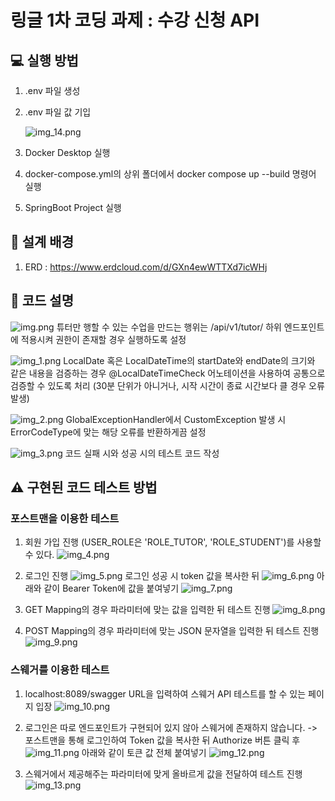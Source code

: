 # 링글 1차 코딩 과제 : 수강 신청 API
## 💻 실행 방법
1. .env 파일 생성

2. .env 파일 값 기입

   ![img_14.png](img_14.png)

3. Docker Desktop 실행

4. docker-compose.yml의 상위 폴더에서 docker compose up --build 명령어 실행

5. SpringBoot Project 실행


## 📰 설계 배경
1. ERD : https://www.erdcloud.com/d/GXn4ewWTTXd7icWHj

## 📍 코드 설명
![img.png](img.png)
튜터만 행할 수 있는 수업을 만드는 행위는 /api/v1/tutor/ 하위 엔드포인트에 적용시켜 권한이 존재할 경우 실행하도록 설정

![img_1.png](img_1.png)
LocalDate 혹은 LocalDateTime의 startDate와 endDate의 크기와 같은 내용을 검증하는 경우
@LocalDateTimeCheck 어노테이션을 사용하여 공통으로 검증할 수 있도록 처리
(30분 단위가 아니거나, 시작 시간이 종료 시간보다 클 경우 오류 발생)

![img_2.png](img_2.png)
GlobalExceptionHandler에서 CustomException 발생 시 ErrorCodeType에 맞는 해당 오류를 반환하게끔 설정

![img_3.png](img_3.png)
코드 실패 시와 성공 시의 테스트 코드 작성

## ⚠️ 구현된 코드 테스트 방법

### 포스트맨을 이용한 테스트

1. 회원 가입 진행 (USER_ROLE은 'ROLE_TUTOR', 'ROLE_STUDENT')를 사용할 수 있다.
![img_4.png](img_4.png)

2. 로그인 진행
![img_5.png](img_5.png)
로그인 성공 시 token 값을 복사한 뒤
![img_6.png](img_6.png)
아래와 같이 Bearer Token에 값을 붙여넣기
![img_7.png](img_7.png)

3. GET Mapping의 경우 파라미터에 맞는 값을 입력한 뒤 테스트 진행
![img_8.png](img_8.png)

4. POST Mapping의 경우 파라미터에 맞는 JSON 문자열을 입력한 뒤 테스트 진행
![img_9.png](img_9.png)

### 스웨거를 이용한 테스트
1. localhost:8089/swagger URL을 입력하여 스웨거 API 테스트를 할 수 있는 페이지 입장
![img_10.png](img_10.png)

2. 로그인은 따로 엔드포인트가 구현되어 있지 않아 스웨거에 존재하지 않습니다. -> 포스트맨을 통해 로그인하여 Token 값을 복사한 뒤 Authorize 버튼 클릭 후
![img_11.png](img_11.png)
아래와 같이 토큰 값 전체 붙여넣기
![img_12.png](img_12.png)

3. 스웨거에서 제공해주는 파라미터에 맞게 올바르게 값을 전달하여 테스트 진행
![img_13.png](img_13.png)